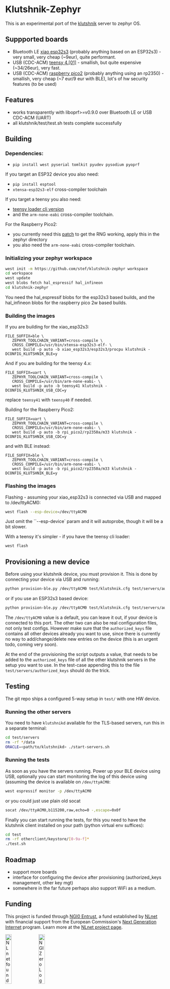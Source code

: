 # Klutshnik-Zephyr

This is an experimental port of the [klutshnik](https://klutshnik.info) server to zephyr OS.

## Suppported boards

 - Bluetooth LE [xiao esp32s3](https://www.tme.eu/it/en/details/seeed-113991114/development-kits-for-data-transmission/seeed-studio/xiao-esp32s3/) (probably anything based on an ESP32s3) - very small, very cheap (~9eur), quite performant.
 - USB (CDC-ACM) [teensy 4.[01]](https://www.pjrc.com/store/teensy41.html) - smallish, but quite expensive (~34/26eur), very fast.
 - USB (CDC-ACM) [raspberry pico2](https://www.raspberrypi.com/documentation/microcontrollers/pico-series.html#pico-2-family) (probably anything using an rp2350) - smallish, very cheap (~7 eur/9 eur with BLE), lot's of hw security features (to be used)

## Features

 - works transparently with liboprf>=v0.9.0 over Bluetooth LE or USB CDC-ACM (UART)
 - all klutshnik/test/test.sh tests complete successfully

## Building

### Dependencies:
 - `pip install west pyserial tomlkit pyudev pysodium pyoprf`

If you target an ESP32 device you also need:
 - `pip install esptool`
 - `xtensa-esp32s3-elf` cross-compiler toolchain

If you target a teensy you also need:
 - [teensy loader cli version](https://www.pjrc.com/teensy/loader_cli.html)
 - and the `arm-none-eabi` cross-compiler toolchain.

For the Raspberry Pico2:
 - you currently need this [patch](https://github.com/xudongzheng/zephyr/commit/4c3c8b23ccdd81106d6444199feb45c9b8c2055a.patch) to get the RNG working, apply this in the zephyr directory
 - you also need the `arm-none-eabi` cross-compiler toolchain.

### Initializing your zephyr workspace

```sh
west init -m https://github.com/stef/klutshnik-zephyr workspace
cd workspace
west update
west blobs fetch hal_espressif hal_infineon
cd klutshnik-zephyr
```

You need the hal_espressif blobs for the esp32s3 based builds, and the hal_infineon blobs for the raspberry pico 2w based builds.

### Building the images

If you are building for the xiao_esp32s3:
```
FILE_SUFFIX=ble \
   ZEPHYR_TOOLCHAIN_VARIANT=cross-compile \
   CROSS_COMPILE=/usr/bin/xtensa-esp32s3-elf- \
   west build -p auto -b xiao_esp32s3/esp32s3/procpu klutshnik -DCONFIG_KLUTSHNIK_BLE=y
```

And if you are building for the teensy 4.x:
```
FILE_SUFFIX=uart \
   ZEPHYR_TOOLCHAIN_VARIANT=cross-compile \
   CROSS_COMPILE=/usr/bin/arm-none-eabi- \
   west build -p auto -b teensy41 klutshnik -DCONFIG_KLUTSHNIK_USB_CDC=y
```

replace `teensy41` with `teensy40` if needed.

Building for the Raspberry Pico2:
```
FILE_SUFFIX=uart \
   ZEPHYR_TOOLCHAIN_VARIANT=cross-compile \
   CROSS_COMPILE=/usr/bin/arm-none-eabi- \
   west build -p auto -b rpi_pico2/rp2350a/m33 klutshnik -DCONFIG_KLUTSHNIK_USB_CDC=y
```

and with BLE instead:

```
FILE_SUFFIX=ble \
   ZEPHYR_TOOLCHAIN_VARIANT=cross-compile \
   CROSS_COMPILE=/usr/bin/arm-none-eabi- \
   west build -p auto -b rpi_pico2/rp2350a/m33 klutshnik -DCONFIG_KLUTSHNIK_BLE=y
```

### Flashing the images

Flashing - assuming your xiao_esp32s3 is connected via USB and mapped to /dev/ttyACM0:

```sh
west flash --esp-device=/dev/ttyACM0
```

Just omit the ``--esp-device` param and it will autoprobe, though it will be a bit slower.

With a teensy it's simpler - if you have the teensy cli loader:

```sh
west flash
```

## Provisioning a new device

Before using your klutshnik device, you must provision
it. This is done by connecting your device via USB and running:

```sh
python provision-ble.py /dev/ttyACM0 test/klutshnik.cfg test/servers/authorized_keys uart
```

or if you use an ESP32s3 based device:

```sh
python provision-ble.py /dev/ttyACM0 test/klutshnik.cfg test/servers/authorized_keys esp
```

The `/dev/ttyACM0` value is a default, you can leave it out, if your
device is connected to this port. The other two can also be real
configuration files, not only test configs. However make sure that the
`authorized_keys` file contains all other devices already you want to
use, since there is currently no way to add/change/delete new entries
on the device (this is an urgent todo, coming very soon).

At the end of the provisioning the script outputs a value, that needs
to be added to the `authorized_keys` file of all the other klutshnik
servers in the setup you want to use. In the test-case appending this
to the file `test/servers/authorized_keys` should do the trick.

## Testing

The git repo ships a configured 5-way setup in `test/` with one HW device.

### Running the other servers

You need to have `klutshnikd` available for the TLS-based servers, run
this in a separate terminal:

```sh
cd test/servers
rm -rf */data
ORACLE=<path/to/klutshnikd> ./start-servers.sh
```

### Running the tests

As soon as you have the servers running. Power up your BLE device
using USB, optionally you can start monitoring the log of this device
using (assuming the device is available on `/dev/ttyACM0`:

```sh
west espressif monitor -p /dev/ttyACM0
```

or you could just use plain old socat
```sh
socat /dev/ttyACM0,b115200,raw,echo=0 -,escape=0x0f
```

Finally you can start running the tests, for this you need to have the
klutshnik client installed on your path (python virtual env suffices):

```sh
cd test
rm -rf otherclient/keystore/[0-9a-f]*
./test.sh
```
## Roadmap

 - support more boards
 - interface for configuring the device after provisioning (authorized_keys management, other key mgt)
 - somewhere in the far future perhaps also support WiFi as a medium.

## Funding

This project is funded through [NGI0 Entrust](https://nlnet.nl/entrust), a fund
established by [NLnet](https://nlnet.nl) with financial support from the
European Commission's [Next Generation Internet](https://ngi.eu) program. Learn
more at the [NLnet project page](https://nlnet.nl/project/ThresholdOPRF).

[<img src="https://nlnet.nl/logo/banner.png" alt="NLnet foundation logo" width="20%" />](https://nlnet.nl)
[<img src="https://nlnet.nl/image/logos/NGI0_tag.svg" alt="NGI Zero Logo" width="20%" />](https://nlnet.nl/entrust)
